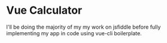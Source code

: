 # Vue Calculator

I'll be doing the majority of my my work on jsfiddle before fully implementing my app in code using vue-cli boilerplate.